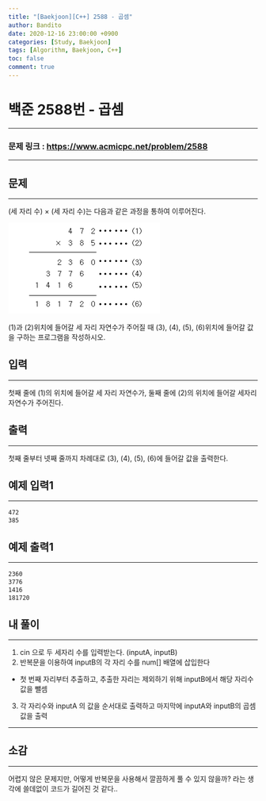 ```yaml
---
title: "[Baekjoon][C++] 2588 - 곱셈"
author: Bandito
date: 2020-12-16 23:00:00 +0900
categories: [Study, Baekjoon]
tags: [Algorithm, Baekjoon, C++]
toc: false
comment: true
---
```


# 백준 2588번 - 곱셈
***
### 문제 링크 : <https://www.acmicpc.net/problem/2588>

***

## 문제
***
(세 자리 수) × (세 자리 수)는 다음과 같은 과정을 통하여 이루어진다.

![Alt text](/assets/img/baekjoon/2588.png)

   (1)과 (2)위치에 들어갈 세 자리 자연수가 주어질 때 (3), (4), (5), (6)위치에 들어갈 값을 구하는 프로그램을 작성하시오.

## 입력
***
첫째 줄에 (1)의 위치에 들어갈 세 자리 자연수가, 둘째 줄에 (2)의 위치에 들어갈 세자리 자연수가 주어진다.

## 출력
***
첫째 줄부터 넷째 줄까지 차례대로 (3), (4), (5), (6)에 들어갈 값을 출력한다.

## 예제 입력1
***
```console
472
385
```

## 예제 출력1
***
```console
2360
3776
1416
181720
```

## 내 풀이
***

1. cin 으로 두 세자리 수를 입력받는다. (inputA, inputB)
2. 반복문을 이용하여 inputB의 각 자리 수를 num[] 배열에 삽입한다
 + 첫 번째 자리부터 추출하고, 추출한 자리는 제외하기 위해 inputB에서 해당 자리수 값을 뺄셈
3. 각 자리수와 inputA 의 값을 순서대로 출력하고 마지막에 inputA와 inputB의 곱셈 값을 출력

***
<script src="https://gist.github.com/Suppplier/a62c05c20e1b4c417178796603329c7c.js"></script>

## 소감
***
어렵지 않은 문제지만, 어떻게 반복문을 사용해서 깔끔하게 풀 수 있지 않을까? 라는 생각에 쓸데없이 코드가 길어진 것 같다..
